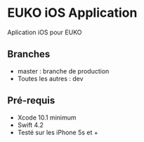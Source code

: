 # EUKO iOS Application

Aplication iOS pour EUKO

## Branches

- master : branche de production
- Toutes les autres : dev

## Pré-requis

- Xcode 10.1 minimum
- Swift 4.2
- Testé sur les iPhone 5s et +
